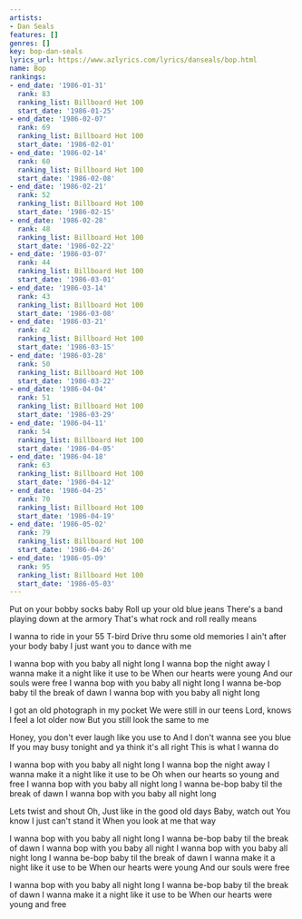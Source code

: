 ```yaml
---
artists:
- Dan Seals
features: []
genres: []
key: bop-dan-seals
lyrics_url: https://www.azlyrics.com/lyrics/danseals/bop.html
name: Bop
rankings:
- end_date: '1986-01-31'
  rank: 83
  ranking_list: Billboard Hot 100
  start_date: '1986-01-25'
- end_date: '1986-02-07'
  rank: 69
  ranking_list: Billboard Hot 100
  start_date: '1986-02-01'
- end_date: '1986-02-14'
  rank: 60
  ranking_list: Billboard Hot 100
  start_date: '1986-02-08'
- end_date: '1986-02-21'
  rank: 52
  ranking_list: Billboard Hot 100
  start_date: '1986-02-15'
- end_date: '1986-02-28'
  rank: 48
  ranking_list: Billboard Hot 100
  start_date: '1986-02-22'
- end_date: '1986-03-07'
  rank: 44
  ranking_list: Billboard Hot 100
  start_date: '1986-03-01'
- end_date: '1986-03-14'
  rank: 43
  ranking_list: Billboard Hot 100
  start_date: '1986-03-08'
- end_date: '1986-03-21'
  rank: 42
  ranking_list: Billboard Hot 100
  start_date: '1986-03-15'
- end_date: '1986-03-28'
  rank: 50
  ranking_list: Billboard Hot 100
  start_date: '1986-03-22'
- end_date: '1986-04-04'
  rank: 51
  ranking_list: Billboard Hot 100
  start_date: '1986-03-29'
- end_date: '1986-04-11'
  rank: 54
  ranking_list: Billboard Hot 100
  start_date: '1986-04-05'
- end_date: '1986-04-18'
  rank: 63
  ranking_list: Billboard Hot 100
  start_date: '1986-04-12'
- end_date: '1986-04-25'
  rank: 70
  ranking_list: Billboard Hot 100
  start_date: '1986-04-19'
- end_date: '1986-05-02'
  rank: 79
  ranking_list: Billboard Hot 100
  start_date: '1986-04-26'
- end_date: '1986-05-09'
  rank: 95
  ranking_list: Billboard Hot 100
  start_date: '1986-05-03'
---
```


Put on your bobby socks baby
Roll up your old blue jeans
There's a band playing down at the armory 
That's what rock and roll really means

I wanna to ride in your 55 T-bird
Drive thru some old memories
I ain't after your body baby 
I just want you to dance with me

I wanna bop with you baby all night long
I wanna bop the night away 
I wanna make it a night like it use to be
When our hearts were young 
And our souls were free
I wanna bop with you baby all night long
I wanna be-bop baby til the break of dawn 
I wanna bop with you baby all night long

I got an old photograph in my pocket 
We were still in our teens
Lord, knows I feel a lot older now 
But you still look the same to me 

Honey, you don't ever laugh like you use to
And I don't wanna see you blue
If you may busy tonight and ya think it's all right
This is what I wanna do

I wanna bop with you baby all night long
I wanna bop the night away 
I wanna make it a night like it use to be
Oh when our hearts so young and free
I wanna bop with you baby all night long
I wanna be-bop baby til the break of dawn 
I wanna bop with you baby all night long

Lets twist and shout 
Oh, Just like in the good old days 
Baby, watch out
You know I just can't stand it 
When you look at me that way

I wanna bop with you baby all night long
I wanna be-bop baby til the break of dawn 
I wanna bop with you baby all night 
I wanna bop with you baby all night long
I wanna be-bop baby til the break of dawn 
I wanna make it a night like it use to be 
When our hearts were young 
And our souls were free

I wanna bop with you baby all night long
I wanna be-bop baby til the break of dawn 
I wanna make it a night like it use to be 
When our hearts were young and free



